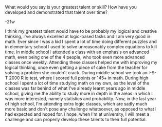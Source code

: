 What would you say is your greatest talent or skill? How have you developed and demonstrated that talent over time?

-21w

I think my greatest talent would have to be probably my logical and creative thinking, I've always excelled at logic-based tasks and I am very good in math. Ever since I was a kid I spent a lot of time doing different puzzles and in elementary school I used to solve unreasonably complex equations to kill time. In middle school I attended a class with an emphasis on advanced math, even being one of the 4 people, who took even more advanced classes once weekly. Attending these classes helped me with improving my logical thinking, once even getting a piece of cake from the teacher for solving a problem she couldn't crack. During middle school we took an I-S-T 2000 R iq test, where I scored full points or 145+ in math. During high school I spent a lot of time studying math on my own, as the level of the classes was far behind of what I've already learnt years ago in middle school, giving me the ability to study more in depth in the areas in which I was more interested, namely statistics and probability. Now, in the last year of high school, I'm attending extra logic classes, which are sadly much more basic and don't pose any challenge whatsoever, as opposed to what I had expected and hoped for. I hope, when I'm at university, I will meet a challenge and can properly develop these talents to their full potential.